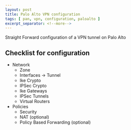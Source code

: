 ```yaml
---
layout: post
title: Palo Alto VPN configuration
tags: [ pan, vpn, configuration, paloalto ]
excerpt_separator: <!--more-->
---
```


Straight Forward configuration of a VPN tunnel on Palo Alto

<!--more-->

## Checklist for configuration
- Network
  - Zone
  - Interfaces -> Tunnel
  - Ike Crypto
  - IPSec Crypto
  - Ike Gateways
  - IPSec Tunnels
  - Virtual Routers
- Policies
  - Security
  - NAT (optional)
  - Policy Based Forwarding (optional)
